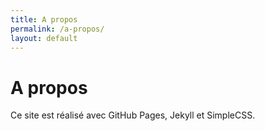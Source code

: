 ```yaml
---
title: A propos
permalink: /a-propos/
layout: default
---
```


# A propos

Ce site est réalisé avec GitHub Pages, Jekyll et SimpleCSS.
